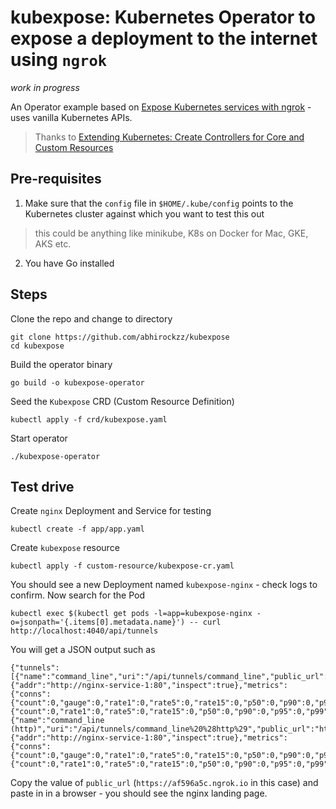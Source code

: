 # kubexpose: Kubernetes Operator to expose a deployment to the internet using `ngrok`

*work in progress*

An Operator example based on [Expose Kubernetes services with ngrok](https://medium.com/@abhishek1987/expose-kubernetes-services-with-ngrok-65280142dab4) - uses vanilla Kubernetes APIs.

> Thanks to [Extending Kubernetes: Create Controllers for Core and Custom Resources](https://medium.com/@trstringer/create-kubernetes-controllers-for-core-and-custom-resources-62fc35ad64a3)

## Pre-requisites

1. Make sure that the `config` file in `$HOME/.kube/config` points to the Kubernetes cluster against which you want to test this out

> this could be anything like minikube, K8s on Docker for Mac, GKE, AKS etc.

2. You have Go installed

## Steps

Clone the repo and change to directory

    git clone https://github.com/abhirockzz/kubexpose
    cd kubexpose
    
Build the operator binary

    go build -o kubexpose-operator

Seed the `Kubexpose` CRD (Custom Resource Definition)

    kubectl apply -f crd/kubexpose.yaml

Start operator

    ./kubexpose-operator

## Test drive

Create `nginx` Deployment and Service for testing

    kubectl create -f app/app.yaml 

Create `kubexpose` resource

    kubectl apply -f custom-resource/kubexpose-cr.yaml 

You should see a new Deployment named `kubexpose-nginx` - check logs to confirm. Now search for the Pod

    kubectl exec $(kubectl get pods -l=app=kubexpose-nginx -o=jsonpath='{.items[0].metadata.name}') -- curl http://localhost:4040/api/tunnels

You will get a JSON output such as

    {"tunnels":[{"name":"command_line","uri":"/api/tunnels/command_line","public_url":"https://af596a5c.ngrok.io","proto":"https","config":{"addr":"http://nginx-service-1:80","inspect":true},"metrics":{"conns":{"count":0,"gauge":0,"rate1":0,"rate5":0,"rate15":0,"p50":0,"p90":0,"p95":0,"p99":0},"http":{"count":0,"rate1":0,"rate5":0,"rate15":0,"p50":0,"p90":0,"p95":0,"p99":0}}},{"name":"command_line (http)","uri":"/api/tunnels/command_line%20%28http%29","public_url":"http://af596a5c.ngrok.io","proto":"http","config":{"addr":"http://nginx-service-1:80","inspect":true},"metrics":{"conns":{"count":0,"gauge":0,"rate1":0,"rate5":0,"rate15":0,"p50":0,"p90":0,"p95":0,"p99":0},"http":{"count":0,"rate1":0,"rate5":0,"rate15":0,"p50":0,"p90":0,"p95":0,"p99":0}}}],"uri":"/api/tunnels"}

Copy the value of `public_url` (`https://af596a5c.ngrok.io` in this case) and paste in in a browser - you should see the nginx landing page.